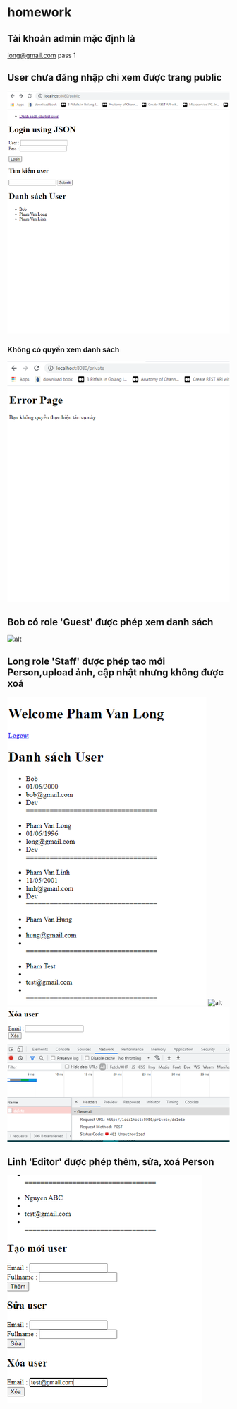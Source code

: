 # homework

## Tài khoản admin mặc định là
long@gmail.com
pass 1


## User chưa đăng nhập chỉ xem được trang public
![alt](https://github.com/hungpham28197/homework/blob/master/bai%20tap/ch%C6%B0a%20%C4%91%C4%83ng%20nh%E1%BA%ADp.PNG)
### Không có quyền xem danh sách
![alt](https://github.com/hungpham28197/homework/blob/master/bai%20tap/khi%20bob%20xem%20chi%20ti%E1%BA%BFt%20th%C3%AC%20b%E1%BB%8B%20ch%E1%BA%B7n.PNG)

## Bob có role 'Guest' được phép xem danh sách 
![alt](https://github.com/hungpham28197/homework/blob/master/bai%20tap/Bob%20xem%20%C4%91c%20danh%20sach%201.PNG)

## Long role 'Staff' được phép tạo mới Person,upload ảnh, cập nhật nhưng không được xoá
![alt](https://github.com/hungpham28197/homework/blob/master/bai%20tap/Long%20them%20user%20thanh%20cong.PNG)
![alt](https://github.com/hungpham28197/homework/blob/master/bai%20tap/Long%20s%E1%BB%ADa%20user.PNG)
![alt](https://github.com/hungpham28197/homework/blob/master/bai%20tap/Long%20x%C3%B3a%20user%20thanh%20b%E1%BB%8B%20ch%E1%BA%B7n.PNG)

## Linh 'Editor' được phép thêm, sửa, xoá Person
![alt](https://github.com/hungpham28197/homework/blob/master/bai%20tap/Linh%20xoa%20user.PNG)

